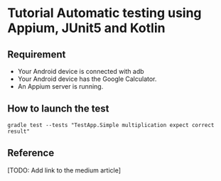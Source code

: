 # Tutorial Automatic testing using Appium, JUnit5 and Kotlin

## Requirement

* Your Android device is connected with adb
* Your Android device has the Google Calculator.
* An Appium server is running.

## How to launch the test

```
gradle test --tests "TestApp.Simple multiplication expect correct result"
```

## Reference
[TODO: Add link to the medium article]